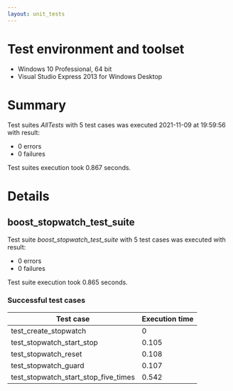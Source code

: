 ```yaml
---
layout: unit_tests
---
```


# Test environment and toolset 

* Windows 10 Professional, 64 bit
* Visual Studio Express 2013 for Windows Desktop

# Summary

Test suites *AllTests* with 5 test cases was executed 2021-11-09 at 19:59:56 with result:

* 0 errors
* 0 failures

Test suites execution took 0.867 seconds.

# Details

## boost_stopwatch_test_suite

Test suite *boost_stopwatch_test_suite* with 5 test cases was executed with result:

* 0 errors
* 0 failures

Test suite execution took 0.865 seconds.

### Successful test cases

Test case|Execution time
-|-
test_create_stopwatch | 0
test_stopwatch_start_stop | 0.105
test_stopwatch_reset | 0.108
test_stopwatch_guard | 0.107
test_stopwatch_start_stop_five_times | 0.542
